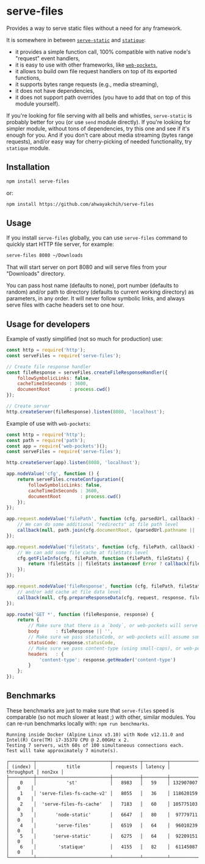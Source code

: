 serve-files
===========

Provides a way to serve static files without a need for any framework.

It is somewhere in between [`serve-static`](https://github.com/expressjs/serve-static) and [`statique`](https://github.com/IonicaBizau/statique):

- it provides a simple function call, 100% compatible with native node's "request" event handlers,
- it is easy to use with other frameworks, like [`web-pockets`](https://github.com/grncdr/web-pockets),
- it allows to build own file request handlers on top of its exported functions,
- it supports bytes range requests (e.g., media streaming),
- it does not have dependencies,
- it does not support path overrides (you have to add that on top of this module yourself).
 
If you're looking for file serving with all bells and whistles, `serve-static` is probably better for you (or use `send` module directly).
If you're looking for simpler module, without tons of dependencies, try this one and see if it's enough for you.
And if you don't care about media streaming (bytes range requests), and/or easy way for cherry-picking of needed functionality, try `statique` module.


## Installation

```sh
npm install serve-files
```

or:

```sh
npm install https://github.com/ahwayakchih/serve-files
```


## Usage

If you install `serve-files` globally, you can use `serve-files` command to quickly start HTTP file server, for example:

```sh
serve-files 8080 ~/Downloads
```

That will start server on port 8080 and will serve files from your "Downloads" directory.

You can pass host name (defaults to none), port number (defaults to random) and/or path to directory (defaults to current working directory) as parameters, in any order.
It will never follow symbolic links, and always serve files with cache headers set to one hour.


## Usage for developers

Example of vastly simplified (not so much for production) use:

```javascript
const http = require('http');
const serveFiles = require('serve-files');

// Create file response handler
const fileResponse = serveFiles.createFileResponseHandler({
	followSymbolicLinks: false,
	cacheTimeInSeconds : 3600,
	documentRoot       : process.cwd()
});

// Create server
http.createServer(fileResponse).listen(8080, 'localhost');
```

Example of use with `web-pockets`:

```javascript
const http = require('http');
const path = require('path');
const app = require('web-pockets')();
const serveFiles = require('serve-files');

http.createServer(app).listen(8080, 'localhost');

app.nodeValue('cfg', function () {
	return serveFiles.createConfiguration({
		followSymbolicLinks: false,
		cacheTimeInSeconds : 3600,
		documentRoot       : process.cwd()
	});
});

app.request.nodeValue('filePath', function (cfg, parsedUrl, callback) {
	// We can do some additional "redirects" at file path level
	callback(null, path.join(cfg.documentRoot, (parsedUrl.pathname || '/')));
});

app.request.nodeValue('fileStats', function (cfg, filePath, callback) {
	// We can add some file cache at fileStats level
	cfg.getFileInfo(cfg, filePath, function (filePath, fileStats) {
		return !fileStats || fileStats instanceof Error ? callback(fileStats) : callback(null, fileStats);
	});
});

app.request.nodeValue('fileResponse', function (cfg, filePath, fileStats, request, response, callback) {
	// and/or add cache at file data level
	callback(null, cfg.prepareResponseData(cfg, request, response, filePath, fileStats));
});

app.route('GET *', function (fileResponse, response) {
	return {
		// Make sure that there is a `body`, or web-pockets will serve fileResponse as JSON object.
		body      : fileResponse || '',
		// Make sure we pass statusCode, or web-pockets will assume some default.
		statusCode: response.statusCode,
		// Make sure we pass content-type (using small-caps), or web-pockets will assume default.
		headers   : {
			'content-type': response.getHeader('content-type')
		}
	};
});
```


## Benchmarks

These benchmarks are just to make sure that `serve-files` speed is comparable (so not much slower at least ;) with other, similar modules.
You can re-run benchmarks locally with: `npm run benchmarks`.

```
Running inside Docker (Alpine Linux v3.10) with Node v12.11.0 and Intel(R) Core(TM) i7-3537U CPU @ 2.00GHz x 2.
Testing 7 servers, with 60s of 100 simultaneous connections each.
Test will take approximately 7 minute(s).

┌─────────┬───────────────────────────┬──────────┬─────────┬────────────┬────────┐
│ (index) │           title           │ requests │ latency │ throughput │ non2xx │
├─────────┼───────────────────────────┼──────────┼─────────┼────────────┼────────┤
│    0    │           'st'            │   8983   │   59    │ 132907007  │   0    │
│    1    │ 'serve-files-fs-cache-v2' │   8055   │   36    │ 118620159  │   0    │
│    2    │  'serve-files-fs-cache'   │   7183   │   60    │ 105775103  │   0    │
│    3    │       'node-static'       │   6647   │   80    │  97779711  │   0    │
│    4    │       'serve-files'       │   6519   │   64    │  96010239  │   0    │
│    5    │      'serve-static'       │   6275   │   64    │  92209151  │   0    │
│    6    │        'statique'         │   4155   │   82    │  61145087  │   0    │
└─────────┴───────────────────────────┴──────────┴─────────┴────────────┴────────┘
```
